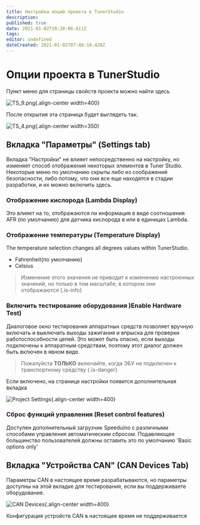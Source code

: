 ```yaml
---
title: Настройка опций проекта в TunerStudio
description: 
published: true
date: 2021-01-02T10:28:08.611Z
tags: 
editor: undefined
dateCreated: 2021-01-02T07:48:10.428Z
---
```


# Опции проекта в TunerStudio 

Пункт меню для страницы свойств проекта можно найти здесь

![TS_9.png](/img/TunerStudio/TS_9.png){.align-center width=400}

После открытия эта страница будет выглядеть так. 

![TS_4.png](/img/TunerStudio/TS_4.png){.align-center width=350}

## Вкладка "Параметры" (Settings tab)
Вкладка "Настройки" не влияет непосредственно на настройку, но изменяет способ отображения некоторых элементов в Tuner Studio. Некоторые меню по умолчанию скрыты либо из соображений безопасности, либо потому, что они все еще находятся в стадии разработки, и их можно включить здесь.

### Отображение кислорода (Lambda Display)
Это влияет на то, отображаются ли информация в виде соотношения AFR (по умолчанию) для датчика кислорода в или в единицах Lambda.

### Отображение температуры (Temperature Display)

The temperature selection changes all degrees values within TunerStudio. 

-   Fahrenheit(по умолчанию)
-   Celsius

> Изменение этого значения не приводит к изменению настроенных значений, но только в том масштабе, в котором они отображаются
{.is-info}


### Включить тестирование оборудования )Enable Hardware Test)
Диалоговое окно тестирования аппаратных средств позволяет вручную включать и выключать выходы зажигания и впрыска для проверки работоспособности цепей. Это может быть опасно, если выходы подключены к аппаратным средствам, поэтому этот диалог должен быть включен в явном виде.

> Пожалуйста **ТОЛЬКО** включайте, когда ЭБУ не подключен к транспортному средству
{.is-danger}

Если включено, на странице настройки появится дополнительная вкладка

![Project Settings](/img/TunerStudio/TS_project_settings.png){.align-center width=400}

### Сброс функций управления (Reset control features)
Доступен дополнительный загрузчик Speeduino с различными способами управления автоматическим сбросом. Подавляющее большинство пользователей должны оставить это по умолчанию 'Basic options only'


## Вкладка "Устройства CAN" (CAN Devices Tab)

Параметры CAN в настоящее время разрабатываются, но параметры доступны на этой вкладке для тестирования, если вы поддерживаете оборудование.

![CAN Devices](/img/TunerStudio/TS_CAN_settings.png){.align-center width=400}

Конфигурация устройств CAN в настоящее время не поддерживается